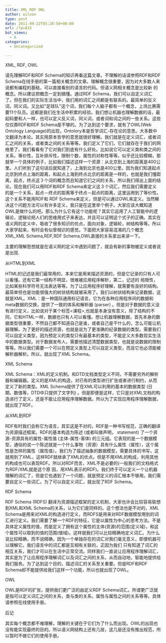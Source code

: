 ```yaml
---
title: XML RDF OWL
author: wiloon
type: post
date: 2011-09-22T05:28:50+00:00
url: /?p=832
bot_views:
  - 6
categories:
  - Uncategorized

---
```

XML, RDF, OWL
  
请先理解RDF和RDF Schema的知识再看这篇文章。不理解的话请参照RDF和RDF Schema在线手册的第一篇相关概念的文章。理解概念很重要，因为对大多数人来说都有编程的基础，可以直接看别的语言的代码。但语义网相关概念是比较新 的概念。所以建议把概念一定到搞懂。通过RDF Schema，我们可以自定义词汇了。但在我们的实际生活当中，我们用的词汇之间都是有联系的。最简单的反义词，同义词。又比如"足球队"这个词，我们每个人脑子都有一个概念，上场比赛需要11个队员。这都是我们在生活中积累的经验。我们想让机器也理解数据的话，最起码要和人一样，也可以定义反义词，同义词，或者词和词之间的一些关系。这些仅仅靠RDF和RDF Schema是不够的。为了达到这个要求，就有了OWL(Web Ontology Language)的出现，Ontolory本是哲学词汇-存在论的意思。大多数中文翻译为本论。其实用原本哲学的意思就很好理解。我们就是在定义词汇，或者词汇之间的关系，或者类之间的关系等等。我们定义了它们，它们就存在于我们的网络里了。我们看看有了它对我们到底有什么好处。比如说它可以定义类和类之间的关系，等价性，互补排斥性，限制个数，属性的对称性等等。似乎还比较模糊，那就举一个具体的例子，比如我们描述这样一个资源：从北京到上海的距离是400公里。人们听到了这句话后就知道了，上海到北京也是400公里。因为我们知道起点北京到终点上海的距离，和起点上海到终点北京的距离是一样的，也就是我们懂距离，起点，终点这３个词的概念而且知道它们之间的关系，所以我们得出上面的结论。现在我们可以用RDF和RDF Schema来定义这３个词汇，然后我们需要定义的是一个关系，起点－终点的距离等于终点－起点的距离，这里运用到了等价性。这个关系不能用RDF和 RDF Schema来定义，但是可以通过OWL来定义。当然解决这个问题方法可以有许多定义，我只是在这里举个例子。大家应该大概知道OWL是做什么的吧。那么为什么它有这个功能呢？其实它运用了人工智能中的逻辑论，逻辑论把人们的思维用式子来表达，并且可以证明这个式子的正确。其实在语义网的定义中，吸收了很多知识的优点，面向对象，逻辑轮，树结构等等。所以大家学起来，有时会有似曾相识的感觉。下面把大家容易混淆的几个概念XML,XML Schema,RDF,RDF Schema,OWL直接的关系拿出来讲一下。
  
主要的理解思想就是在语义网的定义中遇到问题了，就会有新的事物被定义或者说是出现.

从HTML到XML
  
HTML的记述是我们最常用的，本来它是用来描述资源的，但是它记录的只有人可以看懂。还有它第一结构不明显，很难被应用程序解析，第二，记述的 局限性，比如某些科学符号无法表达等等。为了让应用程序好理解，就需要有良好的结构。最简单但也是功能很强大的树状结构就被采用了。我们以树状结构来记录数据，这就是XML。XML：是一种国际通用标记语言。它为在各种应用程序间的数据和meta数据的交换，提供了一致的体系和解析器 (parser) 。但是对于数据的意义没有进行定义，比如说对于某个标签<课程>,也就是本身没有意义，除了结构的不同，它和HTML一样，数据也只有人可以看懂。想让机器理解数据，首先本身的数据类型很重要，不然自己都不知道自己是谁，或者自己是干什么的，怎么可能让机器理解。为了更好的描述资源，也就是说为了更准确的纪录数据的类型。需要我们可以自定义类型，因为预定义的类型只有最基本的类型，不能定义大多数现实生活中的数据类型。对于数据发布人，需要他描述清楚数据类型，也就是说数据的限制等等。所以我们需要一个可以在预定义类型上可以自定义类型，而且它也必须能被解析器解析。所以，就出现了XML Schema。

XML Schema
  
XML Schema：XML的定义机制。和DTD文档类型定义不同，不需要另外的解析器和编辑器。定义的是XML的构造，对已有的类型进行扩张或者进行制约，从而定义了新的类型。XML Schema提供了在XML可以利用的基本的数据类型 (日期，数值等，DTD中只提供了文字列) 。但是即便是这样，它只是对XML文档的构造进行了定义，还是不能让应用程序理解数据。所以为了实现应用程序理解数据，就出现了RDF。

从XML到RDF
  
RDF有时我们会称它为语言，其实这是不对的，RDF是一种书写规范，正确的翻译为资源描述框架。RDF的基本构造为陈述 (或者叫做声明， statement) 了一个资源-资源具有的属性-属性值 (主体-属性-客体) 的三元组。它表现的是一个数据模型，通俗的说一个陈述就是一个什么事物（资源）具有什么属性（属性），这个属性是怎样的属性（属性值）。我们为了描述抽象的数据模型，需要具体的书写，这就用到了XML，这样RDF就继承了XML的优点。但是不用XML的构成，利用其他的构成也可以表现RDF。所以对RDF而言，XML不是必要的(一般我们的文档格式为RDF/XML就是这个原 因，用XML表示的RDF)。我们终于可以定义一个让机器理解的词汇了，但是它也遇到了一个问题，就是预定义的词汇根本不够用。我们需要自定义一些词汇。为了可以自定义词汇，就出现了RDF Schema。

RDF Schema
  
RDF Schema (RDFS) 翻译为资源描述框架的定义机制，大家也许会比较容易联想到XML和XML Schema的关系，认为它们是同样的。这个想法也是不对的，XML Schema是用来对XML的构造进行定义，而RDFS是用来对RDF数据模型用到的词汇进行定义。我们需要了解一个RDF的特征，它是以属性为中心的思考方法。不是具体定义属性的值，而是定义了拥有这个属性的主体(资源)的范围(定义域)，和这个属性可以取到的值的范围(值域)。这样就我们可以比较精确地定义词汇。为什么说比较精确，而不说精确，因为一个单独存在的词汇对我们毫无意义，即便机器可以理解它。我们语言中的词汇都是互相有关联的，正因为我们 只有知道了词汇的相互关系，我们才可以在生活中正常交流。同样我们一直说让应用程序理解词汇，其实是为了让应用程序理解词汇以及词汇之间的关系，从而自动地，智能地提供给我们服务。为了达到这个目的，描述词汇的关系至关重要。但是RDF和RDF Schema却不能提供给我们这样一个功能，所以也就出现了OWL。

OWL
  
OWL是RDF的扩张，提供我们更广泛的由定义RDF Schema词汇。所谓更广泛就是指可以定义词汇之间的关系，类与类的关系，属性与属性之间的关系等等。具体请参照在线使用手册。

后记
  
其实每个概念都不难理解，理解的关键在于它们为了什么而出现。OWL的出现也没有能实现最终的目的。所以语义网结构上还有几层，这几层还没有推出规范，所以暂时不做它们的使用手册。